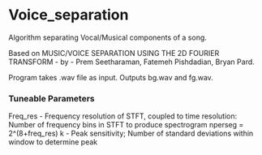 # Voice_separation
Algorithm separating Vocal/Musical components of a song.

Based on MUSIC/VOICE SEPARATION USING THE 2D FOURIER TRANSFORM - by - Prem Seetharaman, Fatemeh Pishdadian, Bryan Pard.

Program takes .wav file as input. Outputs bg.wav and fg.wav.

### Tuneable Parameters 
Freq_res - Frequency resolution of STFT, coupled to time resolution:
           Number of frequency bins in STFT to produce spectrogram
           nperseg = 2^(8+freq_res)
k - Peak sensitivity; Number of standard deviations within window to determine peak


